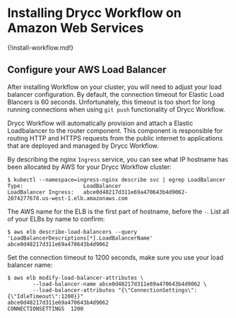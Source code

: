 # Installing Drycc Workflow on Amazon Web Services

{!install-workflow.md!}

## Configure your AWS Load Balancer

After installing Workflow on your cluster, you will need to adjust your load balancer
configuration. By default, the connection timeout for Elastic Load Blancers is 60 seconds.
Unfortunately, this timeout is too short for long running connections when using `git push`
functionality of Drycc Workflow.

Drycc Workflow will automatically provision and attach a Elastic Loadbalancer to the router
component. This component is responsible for routing HTTP and HTTPS requests from the public
internet to applications that are deployed and managed by Drycc Workflow.

By describing the nginx `Ingress` service, you can see what IP hostname has been allocated by AWS for
your Drycc Workflow cluster:

```
$ kubectl --namespace=ingress-nginx describe svc | egrep LoadBalancer
Type:                   LoadBalancer
LoadBalancer Ingress:   abce0d48217d311e69a470643b4d9062-2074277678.us-west-1.elb.amazonaws.com
```

The AWS name for the ELB is the first part of hostname, before the `-`. List all of your ELBs by
name to confirm:

```
$ aws elb describe-load-balancers --query 'LoadBalancerDescriptions[*].LoadBalancerName'
abce0d48217d311e69a470643b4d9062
```

Set the connection timeout to 1200 seconds, make sure you use your load balancer name:

```
$ aws elb modify-load-balancer-attributes \
        --load-balancer-name abce0d48217d311e69a470643b4d9062 \
        --load-balancer-attributes "{\"ConnectionSettings\":{\"IdleTimeout\":1200}}"
abce0d48217d311e69a470643b4d9062
CONNECTIONSETTINGS	1200
```
